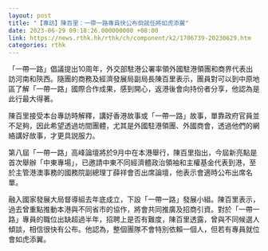 ```yaml
---
layout: post
title: "【專訪】陳百里：一帶一路專員快公布倘就任將如虎添翼"
date: 2023-06-29 09:18:26.000000000 +08:00
link: https://news.rthk.hk/rthk/ch/component/k2/1706739-20230629.htm
categories: rthk
---
```


「一帶一路」倡議提出10周年，外交部駐港公署率領外國駐港領團和商界代表出訪河南和陝西。隨團的商務及經濟發展局副局長陳百里表示，團員對可以到中原地區了解「一帶一路」國際合作成果，感到開心，返港後會向持份者分享，他認為是此行最大得著。

陳百里接受本台專訪時解釋，講好香港故事或「一帶一路」故事，單靠政府官員並不足夠，因此希望透過坊間團體，尤其是外國駐港領團、外國商會，透過他們的網絡講好故事，才更具説服力。 

第八屆「一帶一路」高峰論壇將於9月中在本港舉行，陳百里指出，今屆新亮點是首次舉辦「中東專場」，已邀請中東不同經濟體政治領袖和主權基金代表到港，至於主管港澳事務的國務院副總理丁薛祥會否出席論壇，他表示會適時公布出席名單。

融入國家發展大局督導組去年底成立，下設「一帶一路」發展小組。陳百里表示，過去曾重點推動本港與不同省市的協作，將會共同推廣及招商引資。對於「一帶一路」專員的職位出缺超過半年，招聘上是否有難度，陳百里透露，曾與不同候選人傾談，相信很快有公布。他認為，整個團隊不會特別依賴一個人，但若有專員就位會如虎添翼。
